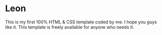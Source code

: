 # Leon
This is my first 100% HTML & CSS template coded by me. I hope you guys like it.
This template is freely available for anyone who needs it.
